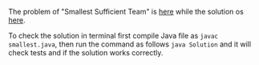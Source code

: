 The problem of "Smallest Sufficient Team" is [here](https://leetcode.com/problems/smallest-sufficient-team/description/) while the solution os [here](https://github.com/aurimas13/Solutions-To-Problems/blob/main/LeetCode/Java%20Solutions/Smallest%20Sufficient%20Team/smallest.java).

To check the solution in terminal first compile Java file as `javac smallest.java`, then run the command as follows `java Solution` and it will check tests and if the solution works correctly.
